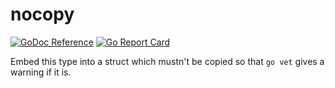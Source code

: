 # nocopy

[![GoDoc Reference](https://godoc.org/github.com/jpwilliams/nocopy?status.svg)](https://godoc.org/github.com/jpwilliams/nocopy) [![Go Report Card](https://goreportcard.com/badge/github.com/jpwilliams/nocopy)](https://goreportcard.com/report/github.com/jpwilliams/nocopy)

Embed this type into a struct which mustn't be copied so that `go vet` gives a warning if it is.
